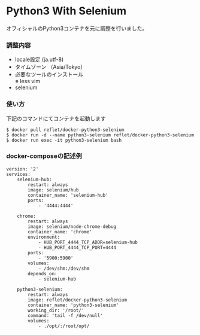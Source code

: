 # Python3 With Selenium

オフィシャルのPython3コンテナを元に調整を行いました。

### 調整内容

* locale設定 (ja.utf-8)
* タイムゾーン （Asia/Tokyo）
* 必要なツールのインストール  
※ less vim
* selenium

### 使い方

下記のコマンドにてコンテナを起動します

```
$ docker pull reflet/docker-python3-selenium
$ docker run -d --name python3-selenium reflet/docker-python3-selenium
$ docker run exec -it python3-selenium bash
```

### docker-composeの記述例

```
version: '2'
services:
    selenium-hub:
        restart: always
        image: selenium/hub
        container_name: 'selenium-hub'
        ports:
            - '4444:4444'

    chrome:
        restart: always
        image: selenium/node-chrome-debug
        container_name: 'chrome'
        environment:
            - HUB_PORT_4444_TCP_ADDR=selenium-hub
            - HUB_PORT_4444_TCP_PORT=4444
        ports:
            - '5900:5900'
        volumes:
            - /dev/shm:/dev/shm
        depends_on:
            - selenium-hub

    python3-selenium:
        restart: always
        image: reflet/docker-python3-selenium
        container_name: 'python3-selenium'
        working_dir: '/root/'
        command: 'tail -f /dev/null'
        volumes:
            - ./opt/:/root/opt/
```
